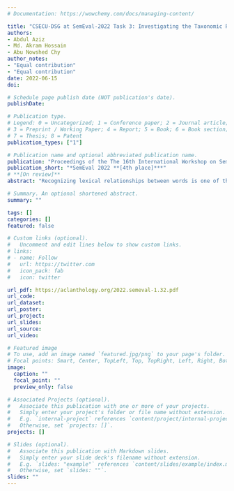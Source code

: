 ```yaml
---
# Documentation: https://wowchemy.com/docs/managing-content/

title: "CSECU-DSG at SemEval-2022 Task 3: Investigating the Taxonomic Relationship Between Two Arguments using Fusion of Multilingual Transformer Models"
authors:
- Abdul Aziz 
- Md. Akram Hossain
- Abu Nowshed Chy 
author_notes:
- "Equal contribution"
- "Equal contribution"
date: 2022-06-15
doi: 

# Schedule page publish date (NOT publication's date).
publishDate: 

# Publication type.
# Legend: 0 = Uncategorized; 1 = Conference paper; 2 = Journal article;
# 3 = Preprint / Working Paper; 4 = Report; 5 = Book; 6 = Book section;
# 7 = Thesis; 8 = Patent
publication_types: ["1"]

# Publication name and optional abbreviated publication name.
publication: "Proceedings of the The 16th International Workshop on Semantic Evaluation"
publication_short: "*SemEval 2022 **[4th place]***"
# **[On review]**
abstract: "Recognizing lexical relationships between words is one of the formidable tasks in computational linguistics. It plays a vital role in the improvement of various NLP tasks. However, the diversity of word semantics, sentence structure as well as word order information make it challenging to distill the relationship effectively. To address these challenges, SemEval-2022 Task 3 introduced a shared task PreTENS focusing on semantic competence to determine the taxonomic relations between two nominal arguments. This paper presents our participation in this task where we proposed an approach through exploiting an ensemble of multilingual transformer methods. We employed two fine-tuned multilingual transformer models including XLM-RoBERTa and mBERT to train our model. To enhance the performance of individual models, we fuse the predicted probability score of these two models using weighted arithmetic mean to generate a unified probability score. The experimental results showed that our proposed method achieved competitive performance among the participants’ methods."

# Summary. An optional shortened abstract.
summary: ""

tags: []
categories: []
featured: false

# Custom links (optional).
#   Uncomment and edit lines below to show custom links.
# links:
# - name: Follow
#   url: https://twitter.com
#   icon_pack: fab
#   icon: twitter

url_pdf: https://aclanthology.org/2022.semeval-1.32.pdf
url_code:
url_dataset:
url_poster:
url_project:
url_slides:
url_source:
url_video:

# Featured image
# To use, add an image named `featured.jpg/png` to your page's folder. 
# Focal points: Smart, Center, TopLeft, Top, TopRight, Left, Right, BottomLeft, Bottom, BottomRight.
image:
  caption: ""
  focal_point: ""
  preview_only: false

# Associated Projects (optional).
#   Associate this publication with one or more of your projects.
#   Simply enter your project's folder or file name without extension.
#   E.g. `internal-project` references `content/project/internal-project/index.md`.
#   Otherwise, set `projects: []`.
projects: []

# Slides (optional).
#   Associate this publication with Markdown slides.
#   Simply enter your slide deck's filename without extension.
#   E.g. `slides: "example"` references `content/slides/example/index.md`.
#   Otherwise, set `slides: ""`.
slides: ""
---
```

